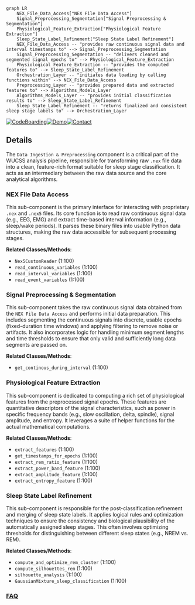 ```mermaid
graph LR
    NEX_File_Data_Access["NEX File Data Access"]
    Signal_Preprocessing_Segmentation["Signal Preprocessing & Segmentation"]
    Physiological_Feature_Extraction["Physiological Feature Extraction"]
    Sleep_State_Label_Refinement["Sleep State Label Refinement"]
    NEX_File_Data_Access -- "provides raw continuous signal data and interval timestamps to" --> Signal_Preprocessing_Segmentation
    Signal_Preprocessing_Segmentation -- "delivers cleaned and segmented signal epochs to" --> Physiological_Feature_Extraction
    Physiological_Feature_Extraction -- "provides the computed features to" --> Sleep_State_Label_Refinement
    Orchestration_Layer -- "initiates data loading by calling functions within" --> NEX_File_Data_Access
    Preprocessing_Layer -- "provides prepared data and extracted features to" --> Algorithms_Models_Layer
    Algorithms_Models_Layer -- "provides initial classification results to" --> Sleep_State_Label_Refinement
    Sleep_State_Label_Refinement -- "returns finalized and consistent sleep stage labels to" --> Orchestration_Layer
```

[![CodeBoarding](https://img.shields.io/badge/Generated%20by-CodeBoarding-9cf?style=flat-square)](https://github.com/CodeBoarding/CodeBoarding)[![Demo](https://img.shields.io/badge/Try%20our-Demo-blue?style=flat-square)](https://www.codeboarding.org/demo)[![Contact](https://img.shields.io/badge/Contact%20us%20-%20contact@codeboarding.org-lightgrey?style=flat-square)](mailto:contact@codeboarding.org)

## Details

The `Data Ingestion & Preprocessing` component is a critical part of the WUCSS analysis pipeline, responsible for transforming raw `.nex` file data into a clean, feature-rich format suitable for sleep stage classification. It acts as an intermediary between the raw data source and the core analytical algorithms.

### NEX File Data Access
This sub-component is the primary interface for interacting with proprietary `.nex` and `.nex5` files. Its core function is to read raw continuous signal data (e.g., EEG, EMG) and extract time-based interval information (e.g., sleep/wake periods). It parses these binary files into usable Python data structures, making the raw data accessible for subsequent processing stages.


**Related Classes/Methods**:

- `Nex5CustomReader` (1:100)
- `read_continuous_variables` (1:100)
- `read_interval_variables` (1:100)
- `read_event_variables` (1:100)


### Signal Preprocessing & Segmentation
This sub-component takes the raw continuous signal data obtained from the `NEX File Data Access` and performs initial data preparation. This includes segmenting the continuous signals into discrete, usable epochs (fixed-duration time windows) and applying filtering to remove noise or artifacts. It also incorporates logic for handling minimum segment lengths and time thresholds to ensure that only valid and sufficiently long data segments are passed on.


**Related Classes/Methods**:

- `get_continous_during_interval` (1:100)


### Physiological Feature Extraction
This sub-component is dedicated to computing a rich set of physiological features from the preprocessed signal epochs. These features are quantitative descriptors of the signal characteristics, such as power in specific frequency bands (e.g., slow oscillation, delta, spindle), signal amplitude, and entropy. It leverages a suite of helper functions for the actual mathematical computations.


**Related Classes/Methods**:

- `extract_features` (1:100)
- `get_timestamps_for_epochs` (1:100)
- `extract_rem_ratio_feature` (1:100)
- `extract_power_band_feature` (1:100)
- `extract_amplitude_feature` (1:100)
- `extract_entropy_feature` (1:100)


### Sleep State Label Refinement
This sub-component is responsible for the post-classification refinement and merging of sleep state labels. It applies logical rules and optimization techniques to ensure the consistency and biological plausibility of the automatically assigned sleep stages. This often involves optimizing thresholds for distinguishing between different sleep states (e.g., NREM vs. REM).


**Related Classes/Methods**:

- `compute_and_optimize_rem_cluster` (1:100)
- `compute_silhouettes_rem` (1:100)
- `silhouette_analysis` (1:100)
- `GaussianMixture_sleep_classification` (1:100)




### [FAQ](https://github.com/CodeBoarding/GeneratedOnBoardings/tree/main?tab=readme-ov-file#faq)